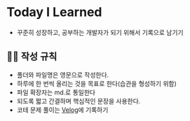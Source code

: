 # Today I Learned

- 꾸준히 성장하고, 공부하는 개발자가 되기 위해서 기록으로 남기기

## ✍🏻 작성 규칙 
- 폴더와 파일명은 영문으로 작성한다.
- 하루에 한 번씩 올리는 것을 목표로 한다(습관을 형성하기 위함)
- 파일 확장자는 md.로 통일한다
- 되도록 짧고 간결하며 핵심적인 문장을 사용한다.
- 코테 문제 풀이는 [Velog](https://velog.io/@tnqls0911/posts)에 기록하기
